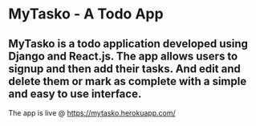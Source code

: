 # MyTasko - A Todo App

## MyTasko is a todo application developed using Django and React.js. The app allows users to signup and then add their tasks. And edit and delete them or mark as complete with a simple and easy to use interface.

The app is live @ https://mytasko.herokuapp.com/
